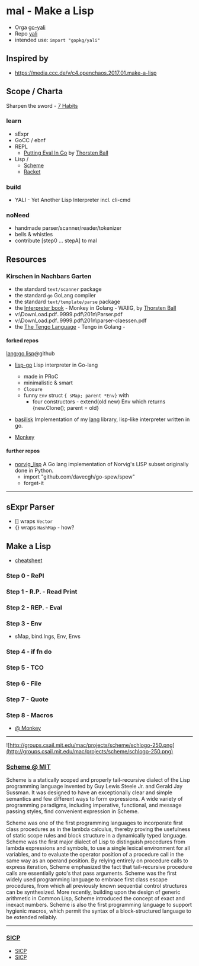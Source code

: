 # mal - Make a Lisp

- Orga [go-yali](https://github.com/go-yali/)
- Repo [yali](https://github.com/go-yali/yali/)
- intended use: `import "gopkg/yali"`

## Inspired by

- https://media.ccc.de/v/c4.openchaos.2017.01.make-a-lisp

## Scope / Charta

Sharpen the sword - [7 Habits](7habits.md)

### learn

- sExpr
- GoCC / ebnf
- REPL
  - [Putting Eval In Go](https://thorstenball.com/blog/2016/11/16/putting-eval-in-go/) by [Thorsten Ball](https://thorstenball.com/)
- Lisp /
  - [Scheme]()
  - [Racket](http://www.racket-lang.org/)

### build

- YALI - Yet Another Lisp Interpreter
  incl. cli-cmd

### noNeed

- handmade parser/scanner/reader/tokenizer
- bells & whistles
- contribute [step0 ... stepA] to mal

## Resources

### Kirschen in Nachbars Garten

- the standard `text/scanner` package
- the standard `go` GoLang compiler
- the standard `text/template/parse` package
- the [Interpreter book](https://InterpreterBook.com/) - Monkey in Golang -
  WAIIG, by [Thorsten Ball](http://thorstenball.com/)
- v:\DownLoad\.pdf\..9999.pdf\201n\Parser.pdf
- v:\DownLoad\.pdf\..9999.pdf\201n\parser-claessen.pdf
- the [The Tengo Language](https://github.com/d5/tengo/) - Tengo in Golang -

#### forked repos

[lang:go lisp](https://github.com/search?q=lang%3Ago+lisp)@github

- [lisp-go](https://github.com/picasso250/lisp-go)
  Lisp interpreter in Go-lang

  - made in PRoC
  - minimalistic & smart
  - `Closure`
  - funny `Env` struct `{ sMap; parent *Env}` with
    - four constructors - extend(old new) Env which returns {new.Clone(); parent = old}

- [basilisk](https://github.com/cptaffe/basilisk)
  Implementation of my [lang](https://github.com/cptaffe/lang) library, lisp-like interpreter written in go.

- [Monkey](https://github.com/go-yali/interpreter-in-go/)

#### further repos

- [norvig_lisp](https://github.com/InvisibleTech/norvig_lisp)
  A Go lang implementation of Norvig's LISP subset originally done in Python.
  - import "github.com/davecgh/go-spew/spew"
  - forget-it

---

## sExpr Parser

- [] wraps `Vector`
- {} wraps `HashMap` - how?

## Make a Lisp

- [cheatsheet](http://kanaka.github.io/mal/cheatsheet.html)

### Step 0 - RePl

### Step 1 - R.P. - Read Print

### Step 2 - REP. - Eval

### Step 3 - Env

- sMap, bind.Ings, Env, Envs

### Step 4 - if fn do

### Step 5 - TCO

### Step 6 - File

### Step 7 - Quote

### Step 8 - Macros

- [@ Monkey](https://thorstenball.com/blog/2017/06/28/the-lost-chapter-a-macro-system-for-monkey/)

---

![http://groups.csail.mit.edu/mac/projects/scheme/schlogo-250.png](http://groups.csail.mit.edu/mac/projects/scheme/schlogo-250.png)

### [Scheme @ MIT](http://groups.csail.mit.edu/mac/projects/scheme/index.html)

Scheme is a statically scoped and properly tail-recursive dialect of the Lisp programming language invented by Guy Lewis Steele Jr. and Gerald Jay Sussman. It was designed to have an exceptionally clear and simple semantics and few different ways to form expressions. A wide variety of programming paradigms, including imperative, functional, and message passing styles, find convenient expression in Scheme.

Scheme was one of the first programming languages to incorporate first class procedures as in the lambda calculus, thereby proving the usefulness of static scope rules and block structure in a dynamically typed language. Scheme was the first major dialect of Lisp to distinguish procedures from lambda expressions and symbols, to use a single lexical environment for all variables, and to evaluate the operator position of a procedure call in the same way as an operand position. By relying entirely on procedure calls to express iteration, Scheme emphasized the fact that tail-recursive procedure calls are essentially goto's that pass arguments. Scheme was the first widely used programming language to embrace first class escape procedures, from which all previously known sequential control structures can be synthesized. More recently, building upon the design of generic arithmetic in Common Lisp, Scheme introduced the concept of exact and inexact numbers. Scheme is also the first programming language to support hygienic macros, which permit the syntax of a block-structured language to be extended reliably.

---

### [SICP](https://mitpress.mit.edu/sites/default/files/sicp/index.html)

- [SICP](https://mitpress.mit.edu/books/structure-and-interpretation-computer-programs)
- [SICP](https://mitpress.mit.edu/sicp)
